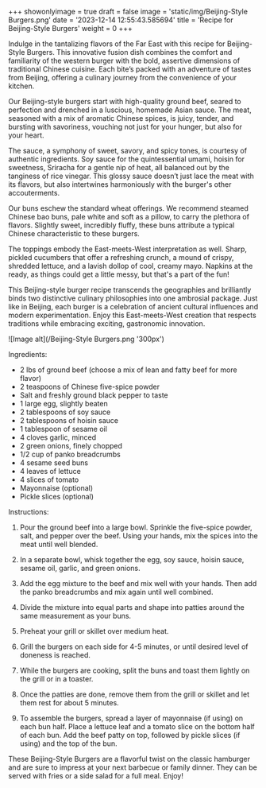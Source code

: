 +++ 
showonlyimage = true 
draft = false 
image = 'static/img/Beijing-Style Burgers.png'
date = '2023-12-14 12:55:43.585694' 
title = 'Recipe for Beijing-Style Burgers' 
weight = 0
+++ 
 
Indulge in the tantalizing flavors of the Far East with this recipe for Beijing-Style Burgers. This innovative fusion dish combines the comfort and familiarity of the western burger with the bold, assertive dimensions of traditional Chinese cuisine. Each bite’s packed with an adventure of tastes from Beijing, offering a culinary journey from the convenience of your kitchen. 

Our Beijing-style burgers start with high-quality ground beef, seared to perfection and drenched in a luscious, homemade Asian sauce. The meat, seasoned with a mix of aromatic Chinese spices, is juicy, tender, and bursting with savoriness, vouching not just for your hunger, but also for your heart.

The sauce, a symphony of sweet, savory, and spicy tones, is courtesy of authentic ingredients. Soy sauce for the quintessential umami, hoisin for sweetness, Sriracha for a gentle nip of heat, all balanced out by the tanginess of rice vinegar. This glossy sauce doesn’t just lace the meat with its flavors, but also intertwines harmoniously with the burger's other accouterments.

Our buns eschew the standard wheat offerings. We recommend steamed Chinese bao buns, pale white and soft as a pillow, to carry the plethora of flavors. Slightly sweet, incredibly fluffy, these buns attribute a typical Chinese characteristic to these burgers.

The toppings embody the East-meets-West interpretation as well. Sharp, pickled cucumbers that offer a refreshing crunch, a mound of crispy, shredded lettuce, and a lavish dollop of cool, creamy mayo. Napkins at the ready, as things could get a little messy, but that's a part of the fun!

This Beijing-style burger recipe transcends the geographies and brilliantly binds two distinctive culinary philosophies into one ambrosial package. Just like in Beijing, each burger is a celebration of ancient cultural influences and modern experimentation. Enjoy this East-meets-West creation that respects traditions while embracing exciting, gastronomic innovation. 

![Image alt](/Beijing-Style Burgers.png '300px')

Ingredients: 

- 2 lbs of ground beef (choose a mix of lean and fatty beef for more flavor)
- 2 teaspoons of Chinese five-spice powder
- Salt and freshly ground black pepper to taste
- 1 large egg, slightly beaten
- 2 tablespoons of soy sauce
- 2 tablespoons of hoisin sauce
- 1 tablespoon of sesame oil
- 4 cloves garlic, minced
- 2 green onions, finely chopped
- 1/2 cup of panko breadcrumbs
- 4 sesame seed buns
- 4 leaves of lettuce
- 4 slices of tomato
- Mayonnaise (optional)
- Pickle slices (optional)
  
Instructions:

1. Pour the ground beef into a large bowl. Sprinkle the five-spice powder, salt, and pepper over the beef. Using your hands, mix the spices into the meat until well blended.

2. In a separate bowl, whisk together the egg, soy sauce, hoisin sauce, sesame oil, garlic, and green onions. 

3. Add the egg mixture to the beef and mix well with your hands. Then add the panko breadcrumbs and mix again until well combined.

4. Divide the mixture into equal parts and shape into patties around the same measurement as your buns.

5. Preheat your grill or skillet over medium heat.

6. Grill the burgers on each side for 4-5 minutes, or until desired level of doneness is reached.

7. While the burgers are cooking, split the buns and toast them lightly on the grill or in a toaster.

8. Once the patties are done, remove them from the grill or skillet and let them rest for about 5 minutes.

9. To assemble the burgers, spread a layer of mayonnaise (if using) on each bun half. Place a lettuce leaf and a tomato slice on the bottom half of each bun. Add the beef patty on top, followed by pickle slices (if using) and the top of the bun.

These Beijing-Style Burgers are a flavorful twist on the classic hamburger and are sure to impress at your next barbecue or family dinner. They can be served with fries or a side salad for a full meal. Enjoy!